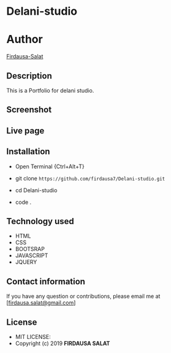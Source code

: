 # Delani-studio
# Author
[Firdausa-Salat](https://github.com/firdausa7)

## Description
This is a Portfolio for delani studio.


## Screenshot

## Live page

## Installation
* Open Terminal {Ctrl+Alt+T}

* git clone ```https://github.com/firdausa7/Delani-studio.git```

* cd Delani-studio

* code . 


## Technology used
* HTML
* CSS
* BOOTSRAP
* JAVASCRIPT
* JQUERY

## Contact information
If you have any question or contributions, please email me at [firdausa.salat@gmail.com]

## License
* MIT LICENSE:
* Copyright (c) 2019 **FIRDAUSA SALAT**



